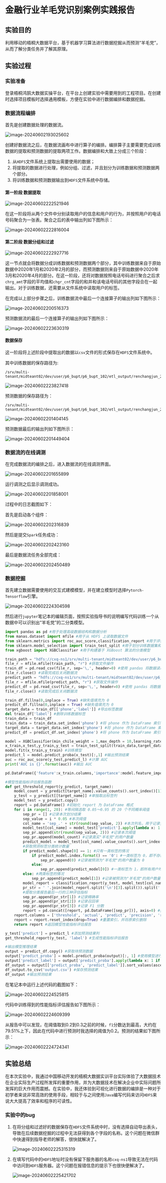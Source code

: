 # 金融行业羊毛党识别案例实践报告

## 实验目的

利用移动的梧桐大数据平台，基于机器学习算法进行数据挖掘从而预测“羊毛党”，从而了解分类任务并了解其原理。

## 实验过程

### 实验准备

登录梧桐鸿鹄大数据实操平台，在平台上创建实验中需要用到的工程项目。在创建时选择项目模板时选择通用模板，方便在实验中进行数据编排和数据挖掘。

### 数据流程编排

首先是创建数据处理的数据流。

![image-20240602193025602](金融行业羊毛党识别案例实践报告/image-20240602193025602.png)

创建好数据流之后，在数据流画布中进行算子的编排。编排算子主要需要完成训练数据的提取和预测数据的提取两项工作。数据编排和大致上分成三个阶段：

1. 从`HDFS`文件系统上提取出需要使用的数据；
2. 将提取的数据进行处理，例如分组、过滤，并且划分为训练数据和预测数据两个部分。
3. 将训练数据和预测数据输出到`HDFS`文件系统中存储。

#### 第一阶段 数据提取

![image-20240602222521946](金融行业羊毛党识别案例实践报告/image-20240602222521946.png)

在这一阶段将从两个文件中分别读取用户的信息和用户的行为，并按照用户的电话号码聚合为一张表。聚合之后的表中输出列如下图所示：

![image-20240602222816004](金融行业羊毛党识别案例实践报告/image-20240602222816004.png)

#### 第二阶段 数据分组和过滤

![image-20240602222927716](金融行业羊毛党识别案例实践报告/image-20240602222927716.png)

这一节点就会将数据分成训练数据和预测数据两个部分，其中训练数据来自于原始数据中2020年1月和2020年2月的部分，而预测数据则来自于原始数据中2020年3月和2020年4月的部分。在这一阶段，还将对数据按照电话号码进行聚合之后求`chrg_amt`字段的平均值和`chgr_cnt`字段的和并和该电话号码的其他字段合在一起输出。对于训练数据，还需要从文件系统中读取用户的标签。

在完成以上部分步骤之后，训练数据流中最后一个连接算子的输出列如下图所示：

![image-20240602200516373](金融行业羊毛党识别案例实践报告/image-20240602200516373.png)

预测数据流的最后一个连接算子的输出列如下图所示：

![image-20240602223630319](金融行业羊毛党识别案例实践报告/image-20240602223630319.png)

#### 数据保存

这一阶段将上述阶段中提取出的数据以`csv`文件的形式保存在`HDFS`文件系统中。

其中训练数据的保存路径为:

```
/srv/multi-tenant/midteant02/dev/user/p6_bupt/p6_bupt_102/etl_output/renchangjun_2021211180_train_data.csv
```

![image-20240602223827418](金融行业羊毛党识别案例实践报告/image-20240602223827418.png)

预测数据的保存路径为：

```
/srv/multi-tenant/midteant02/dev/user/p6_bupt/p6_bupt_102/etl_output/renchangjun_2021211180_predict_data.csv
```

![image-20240602201404145](金融行业羊毛党识别案例实践报告/image-20240602201404145.png)

预测数据最后的输出列如下图所示：

![image-20240602201449404](金融行业羊毛党识别案例实践报告/image-20240602201449404.png)

### 数据流的在线调测

在完成数据流的编排之后，进入数据流的在线调测界面。

![image-20240602201655899](金融行业羊毛党识别案例实践报告/image-20240602201655899.png)

运行调测之后显示调测成功。

![image-20240602201858001](金融行业羊毛党识别案例实践报告/image-20240602201858001.png)

过程中的日志截图如下：

首先是启动各个组件：

![image-20240602202316839](金融行业羊毛党识别案例实践报告/image-20240602202316839.png)

然后是提交`Spark`任务成功：

![image-20240602202423160](金融行业羊毛党识别案例实践报告/image-20240602202423160.png)

最后是数据流任务全部完成：

![image-20240602202450489](金融行业羊毛党识别案例实践报告/image-20240602202450489.png)

### 数据挖掘

首先建立数据需要使用的交互式建模模型，并在建立模型时选择`Pytorch-Tensorflow`引擎。

![image-20240602224304598](金融行业羊毛党识别案例实践报告/image-20240602224304598.png)

然后进行`jupyter`笔记本的编辑页面，按照实验指导书的说明编写代码训练一个从数据中可以识别出“羊毛党”的二分类模型。

```python
import pandas as pd #用于处理高级数据结构和数据分析
from manas.dataset import mfile #用于从 HDFS 上读取数据文件
from sklearn.metrics import roc_auc_score,classification_report #用于评估模型预测结果
from sklearn.model_selection import train_test_split #用于划分训练数据集和测试数据集
from xgboost import XGBClassifier #用于构建基于 XGBoost 算法的分类模型

train_path = "hdfs://cxq-ns1/srv/multi-tenant/midteant02/dev/user/p6_bupt/p6_bupt_102/etl_output/renchangjun_2021211180_train_data.csv" #训练数据集文件地址
file_r = mfile.mfile(train_path, "r") #获取文件操作
train_df = pd.read_csv(file_r, sep='\,', header=0) #使用 pandas 将数据读取成 DataFrame，完成后直接使用变量操作文件
file_r.close() #读取完成后关闭数据流
predict_path = "hdfs://cxq-ns1/srv/multi-tenant/midteant02/dev/user/p6_bupt/p6_bupt_102/etl_output/renchangjun_2021211180_predict_data.csv" #预测数据集文件地址
file_r = mfile.mfile(predict_path, "r") #获取文件操作
predict_df = pd.read_csv(file_r, sep='\,', header=0) #使用 pandas 将数据读取成 DataFrame，完成后直接使用变量操作文件
file_r.close() #读取完成后关闭数据流

train_df.fillna(0,inplace = True) #缺失值填充为 0
predict_df.fillna(0,inplace = True) #缺失值填充为 0
target_data = train_df[['phone','label']] #导出标签数据
del train_df['label'] #删除训练数据标签
train_data = train_df
train_data = train_data.set_index('phone') #将 phone 作为 DataFrame 索引
target_data = target_data.set_index('phone') #将 phone 作为 DataFrame 索引
predict_df = predict_df.set_index('phone') #将 phone 作为 DataFrame 索引

model = XGBClassifier(min_chile_weight = 1,max_depth = 10,learning_rate = 0.05,gamma = 0.4,colsample_bytree = 0.4) #构建 XGBoost 二分类模型
x_train,x_test,y_train,y_test = train_test_split(train_data,target_data,test_size = 0.3,random_state = 42) #随机划分训练数据集和测试数据集
model.fit(x_train,y_train) #训练模型
predict_l = model.predict_proba(x_test)[:,1] #输出预测结果
auc = roc_auc_score(y_test,predict_l) #计算 AUC
print('AUC is {}'.format(auc)) #输出 AUC

pd.DataFrame({'feature':x_train.columns,'importance':model.feature_importances_}).sort_values(ascending = False,by = 'importance') #降序输出模型特征重要度

#模型性能指标评估报告函数
def get_threshold_report(y_predict, target_name):
    model_count = y_predict[target_name].value_counts().sort_index()[1] #获得测试数据集中"羊毛党"的用户数量
    y_test = y_predict[[target_name]] #单独取出标签列
    model_test = y_predict.copy()
    report = pd.DataFrame() #初始化 report 为 DataFrame 格式
    for i in range(1, 20): #等间隔选取 0.05～0.95 的 20 个不同概率阈值
        sep_pr = [] #记录本次划分结果
        sep_value = i * 0.05 #本次阈值
        col_name = 'sep_.' + str(round(sep_value, 2)) #本次列名，用于记录预测标签
        model_test[col_name] = model_test['predict'].apply(lambda x: 1 if x > sep_value else 0) #根据预测概率及阈值生成预测标签
        sep_pr.append(str(round(sep_value, 2))) #记录本次阈值
        sep_pr.append(model_count) #记录真实"羊毛党"的用户数量
        predict_model = model_test[col_name].value_counts().sort_index() 
        #获取预测标签分类统计数量
        if predict_model.shape[0] == 1: #只有一类标签的情况
            if predict_model.index.format() == '0': #一类标签为 0，即不存在被预测为"羊毛党"的用户
                sep_pr.append(0) #记录被预测为"羊毛党"的用户数量为 0
            else:
                sep_pr.append(predict_model[0]) #一类标签为 1，即所有用户均被预测为"羊毛党"，记录被预测为"羊毛党"的用户数量，即 predict_model 的第一行数据
        else: #两类标签的情况
            sep_pr.append(predict_model[1]) #记录被预测为"羊毛党"的用户数量，即predict_model 的第二行数据
        model_report = classification_report(y_test, model_test[col_name].values, digits=4) #根据真实标签和预测标签生成分类报告
        pr_str = ' '.join(model_report.split('\n')[3].split()).split(' ') 
        #提取分类报告最后一行的三种评估指标
        sep_pr.append(pr_str[1]) #记录精确率
        sep_pr.append(pr_str[2]) #记录召回率
        sep_pr.append(pr_str[3]) #记录 F1 分数
        report = pd.concat([report, pd.DataFrame([sep_pr])], axis=0) #拼接本次划分的评估报告
    report.columns = ['threshold', 'actual', 'predict', 'precision', 'recall', 'f1-score'] #设置评估报告列名
    report = report.reset_index(drop=True) #重置索引，并将原索引删除
    return report #返回模型性能指标评估报告

y_test['predict'] = predict_l #添加预测结果列
get_threshold_report(y_test, 'label') #生成性能指标评估报告

#输出模型推理结果
output = predict_df.copy() #获取待预测数据
output['predict_proba'] = model.predict_proba(output)[:, 1] #使用模型进行预测，得到预测概率
output['predict_label'] = output['predict_proba'].apply(lambda x: 1 if x > 0.25 else 0) #根据选定的概率阈值划分"羊毛党"
df_output = output[['predict_proba', 'predict_label']].sort_values(ascending=False, by='predict_proba') #按照预测概率降序排列疑似"羊毛党"
df_output.to_csv('output.csv') #保存预测结果
df_output #输出预测结果
```

在笔记本中运行上述代码的截图如下：

![image-20240602224525815](金融行业羊毛党识别案例实践报告/image-20240602224525815.png)

代码中训练得到的性能指标评估报告如下图所示：

![image-20240602224609399](金融行业羊毛党识别案例实践报告/image-20240602224609399.png)

从报告中可以发现，在阈值取到0.2到0.3之前的时候，`f1`分数达到最高，大约在79.51%上下，因此在代码中进行预测时我选择的阈值为0.2。预测的结果如下图所示：

![image-20240602224724341](金融行业羊毛党识别案例实践报告/image-20240602224724341.png)

## 实验总结

在本次实验中，我通过中国移动开发的梧桐大数据实训平台实际体验了大数据技术在企业实际生产过程所发挥的重要作用，并为大数据技术在解决企业中实际问题所发挥的巨大作用而震撼。在实验中，我还体验到可视化进行数据的编排是一种对于初学者来说非常高效的使用手段，相较于与之间使用`Java`编写代码来访问`HDFS`来说大大提高了效率和程序的可读性。

### 实验中的bug

1. 在将分组和过滤好的数据保存在`HDFS`文件系统中时，没有选择自动导出表头，导致在后续数据挖掘的过程中无法获得到各个字段的名称。这个问题在微信群中快速得到指导老师的解答，很快就解决了。

   ![image-20240602225315319](金融行业羊毛党识别案例实践报告/image-20240602225315319.png)

2. 在填写代码中的`HDFS`地址时没有保留下服务器的名称`cxq-ns1`导致无法在代码中访问到`HDFS`服务器。这个问题在报错信息的提示下也很快便解决了。

   ![image-20240602225421702](金融行业羊毛党识别案例实践报告/image-20240602225421702.png)